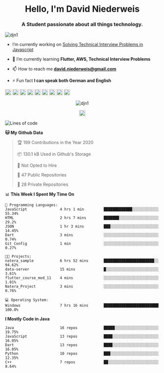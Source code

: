 <h1 align="center">Hello, I'm David Niederweis</h1>
<h3 align="center">A Student passionate about all things technology.</h3>

<p align="left"> <img src="https://komarev.com/ghpvc/?username=djn1" alt="djn1" /> </p>

- I’m currently working on [Solving Technical Interview Problems in Javascript](https://github.com/DJN1/CTCI)

- 🌱 I’m currently learning **Flutter, AWS, Technical Interview Problems**

- 📫 How to reach me **david.niederweis@gmail.com**

- ⚡ Fun fact **I can speak both German and English**

<p align="left"><img src="https://devicons.github.io/devicon/devicon.git/icons/bootstrap/bootstrap-plain.svg" alt="bootstrap" width="20" height="20"/> <img src="https://devicons.github.io/devicon/devicon.git/icons/cplusplus/cplusplus-original.svg" alt="cplusplus" width="20" height="20"/> <img src="https://devicons.github.io/devicon/devicon.git/icons/css3/css3-original-wordmark.svg" alt="css3" width="20" height="20"/> <img src="https://devicons.github.io/devicon/devicon.git/icons/html5/html5-original-wordmark.svg" alt="html5" width="20" height="20"/> <img src="https://devicons.github.io/devicon/devicon.git/icons/javascript/javascript-original.svg" alt="javascript" width="20" height="20"/> <img src="https://devicons.github.io/devicon/devicon.git/icons/nodejs/nodejs-original-wordmark.svg" alt="nodejs" width="20" height="20"/> <img src="https://devicons.github.io/devicon/devicon.git/icons/python/python-original-wordmark.svg" alt="python" width="20" height="20"/> <img src="https://devicons.github.io/devicon/devicon.git/icons/express/express-original-wordmark.svg" alt="express" width="20" height="20"/> <img src="https://cdn.jsdelivr.net/npm/simple-icons@3.1.0/icons/flutter.svg" alt="flutter" width="20" height="20"/></p><p align="center"> <img src="https://github-readme-stats.vercel.app/api?username=djn1&show_icons=true" alt="djn1" /> </p>

<p align="center">
<a href="https://linkedin.com/in/https://www.linkedin.com/in/davidniederweis/" target="blank"><img align="center" src="https://cdn.jsdelivr.net/npm/simple-icons@3.0.1/icons/linkedin.svg" alt="https://www.linkedin.com/in/davidniederweis/" height="20" width="20" /></a>
</p>

<!--START_SECTION:waka-->
![Lines of code](https://img.shields.io/badge/From%20Hello%20World%20I%27ve%20Written-192293%20lines%20of%20code-blue)

**🐱 My Github Data** 

> 🏆 199 Contributions in the Year 2020
 > 
> 📦 130.1 kB Used in Github's Storage 
 > 
> 🚫 Not Opted to Hire
 > 
> 📜 47 Public Repositories
 > 
> 🔑 28 Private Repositories 

📊 **This Week I Spent My Time On** 

```text
💬 Programming Languages: 
JavaScript               4 hrs 1 min         █████████████░░░░░░░░░░░░   55.34% 
HTML                     2 hrs 7 mins        ███████░░░░░░░░░░░░░░░░░░   29.2% 
JSON                     1 hr 3 mins         ███░░░░░░░░░░░░░░░░░░░░░░   14.45% 
Dart                     3 mins              ░░░░░░░░░░░░░░░░░░░░░░░░░   0.74% 
Git Config               1 min               ░░░░░░░░░░░░░░░░░░░░░░░░░   0.27%

🐱‍💻 Projects: 
natera_sample            6 hrs 52 mins       ███████████████████████░░   94.62% 
data-server              15 mins             █░░░░░░░░░░░░░░░░░░░░░░░░   3.61% 
flutter_course_mod_11    4 mins              ░░░░░░░░░░░░░░░░░░░░░░░░░   1.01% 
Natera_Project           3 mins              ░░░░░░░░░░░░░░░░░░░░░░░░░   0.76%

💻 Operating System: 
Windows                  7 hrs 16 mins       █████████████████████████   100.0%

```

**I Mostly Code in Java** 

```text
Java                     16 repos            █████░░░░░░░░░░░░░░░░░░░░   19.75% 
JavaScript               13 repos            ████░░░░░░░░░░░░░░░░░░░░░   16.05% 
Dart                     13 repos            ████░░░░░░░░░░░░░░░░░░░░░   16.05% 
Python                   10 repos            ███░░░░░░░░░░░░░░░░░░░░░░   12.35% 
C++                      7 repos             ██░░░░░░░░░░░░░░░░░░░░░░░   8.64%

```



<!--END_SECTION:waka-->
